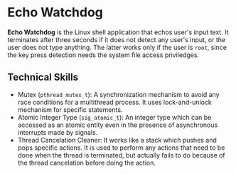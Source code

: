# Echo Watchdog
**Echo Watchdog** is the Linux shell application that echos user's input text. It terminates after three seconds if it does not detect any user's input, or the user does not type anything. The latter works only if the user is `root`, since the key press detection needs the system file access priviledges.

## Technical Skills
* Mutex (`pthread_mutex_t`): A synchronization mechanism to avoid any race conditions for a multithread process. It uses lock-and-unlock mechanism for specific statements.
* Atomic Integer Type (`sig_atomic_t`): An integer type which can be accessed as an atomic entity even in the presence of asynchronous interrupts made by signals.
* Thread Cancelation Cleaner: It works like a stack which pushes and pops specific actions. It is used to perform any actions that need to be done when the thread is terminated, but actually fails to do because of the thread cancelation before doing the action.
